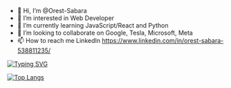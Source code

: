 - 👋 Hi, I’m @Orest-Sabara
- 👀 I’m interested in Web Developer
- 🌱 I’m currently learning JavaScript/React and Python
- 💞️ I’m looking to collaborate on Google, Tesla, Microsoft, Meta
- 📫 How to reach me LinkedIn https://www.linkedin.com/in/orest-sabara-538811235/

[![Typing SVG](https://readme-typing-svg.herokuapp.com?color=%2336BCF7&lines=WEB+developer+student)](https://git.io/typing-svg)

[![Top Langs](https://github-readme-stats.vercel.app/api/top-langs/?username=anuraghazra)](https://github.com/anuraghazra/github-readme-stats)
